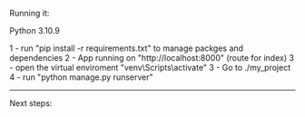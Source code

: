 Running it:

Python 3.10.9

1 - run "pip install -r requirements.txt" to manage packges and dependencies
2 - App running on "http://localhost:8000" (route for index)
3 - open the virtual enviroment "venv\Scripts\activate"
3 - Go to ./my_project
4 - run "python manage.py runserver"


**************
Next steps:
